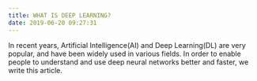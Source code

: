 ```yaml
---
title: WHAT IS DEEP LEARNING?
date: 2019-06-20 09:27:31
---
```

In recent years, Artificial Intelligence(AI) and Deep Learning(DL) are very popular, and have been widely used in various fields. In order to enable people to understand and use deep neural networks better and faster, we write this article.
